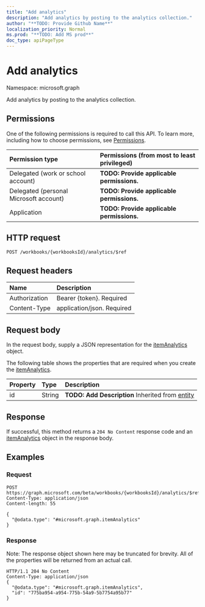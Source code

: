 ```yaml
---
title: "Add analytics"
description: "Add analytics by posting to the analytics collection."
author: "**TODO: Provide Github Name**"
localization_priority: Normal
ms.prod: "**TODO: Add MS prod**"
doc_type: apiPageType
---
```


# Add analytics

Namespace: microsoft.graph

Add analytics by posting to the analytics collection.

## Permissions
One of the following permissions is required to call this API. To learn more, including how to choose permissions, see [Permissions](/concepts/permissions-reference.md).

|Permission type|Permissions (from most to least privileged)|
|:---|:---|
|Delegated (work or school account)|**TODO: Provide applicable permissions.**|
|Delegated (personal Microsoft account)|**TODO: Provide applicable permissions.**|
|Application|**TODO: Provide applicable permissions.**|

## HTTP request
<!-- {
  "blockType": "ignored"
}
-->
``` http
POST /workbooks/{workbooksId}/analytics/$ref
```

## Request headers
|Name|Description|
|:---|:---|
|Authorization|Bearer {token}. Required|
|Content-Type|application/json. Required|

## Request body
In the request body, supply a JSON representation for the [itemAnalytics](../resources/itemanalytics.md) object.

The following table shows the properties that are required when you create the [itemAnalytics](../resources/itemanalytics.md).

|Property|Type|Description|
|:---|:---|:---|
|id|String|**TODO: Add Description** Inherited from [entity](../resources/entity.md)|



## Response
If successful, this method returns a `204 No Content` response code and an [itemAnalytics](../resources/itemanalytics.md) object in the response body.

## Examples

### Request
<!-- {
  "blockType": "request",
  "name": "create_itemanalytics_from_"
}
-->
``` http
POST https://graph.microsoft.com/beta/workbooks/{workbooksId}/analytics/$ref
Content-Type: application/json
Content-length: 55

{
  "@odata.type": "#microsoft.graph.itemAnalytics"
}
```

### Response
Note: The response object shown here may be truncated for brevity. All of the properties will be returned from an actual call.
<!-- {
  "blockType": "response",
  "truncated": true,
  "@odata.type": "microsoft.graph.itemanalytics"
}
-->
``` http
HTTP/1.1 204 No Content
Content-Type: application/json
{
  "@odata.type": "#microsoft.graph.itemAnalytics",
  "id": "775ba954-a954-775b-54a9-5b7754a95b77"
}
```

